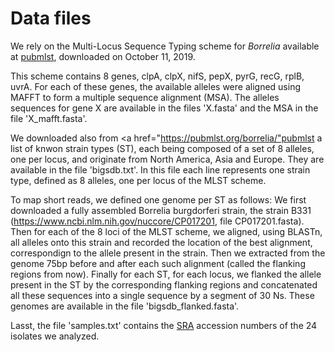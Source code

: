 # Data files

We rely on the Multi-Locus Sequence Typing scheme for *Borrelia* available 
at <a href="https://pubmlst.org/borrelia/">pubmlst</a>, downloaded on 
October 11, 2019.

This scheme contains 8 genes, clpA, clpX, nifS, pepX, pyrG, recG, rplB, uvrA. 
For each of these genes, the available alleles were aligned using MAFFT to 
form a multiple sequence alignment (MSA). 
The alleles sequences for gene X are available in the files 'X.fasta' and the 
MSA in the file 'X_mafft.fasta'.

We downloaded also from <a href="https://pubmlst.org/borrelia/"pubmlst</a> a list 
of knwon strain types (ST), each being composed of a set of 8 alleles, one per
locus, and originate from North America, Asia and Europe. 
They are available in the file 'bigsdb.txt'. In this file each line represents one
strain type, defined as 8 alleles, one per locus of the MLST scheme.

To map short reads, we defined one genome per ST as follows:
We first downloaded a fully assembled Borrelia burgdorferi strain, the strain B331 
(https://www.ncbi.nlm.nih.gov/nuccore/CP017201, file CP017201.fasta). Then for each of 
the 8 loci of the MLST scheme, we aligned, using BLASTn, all alleles onto this strain 
and recorded the location of the best alignment, correspondign to the allele present 
in the strain. Then we extracted from the genome 75bp before and after each such 
alignment (called the flanking regions from now). Finally for each ST, for each locus, 
we flanked the allele present in the ST by the corresponding flanking regions and concatenated 
all these sequences into a single sequence by a segment of 30 Ns. These genomes are
available in the file 'bigsdb_flanked.fasta'.

Lasst, the file 'samples.txt' contains the <a href="https://www.ncbi.nlm.nih.gov/sra">SRA</a> 
accession numbers of the 24 isolates we analyzed.
